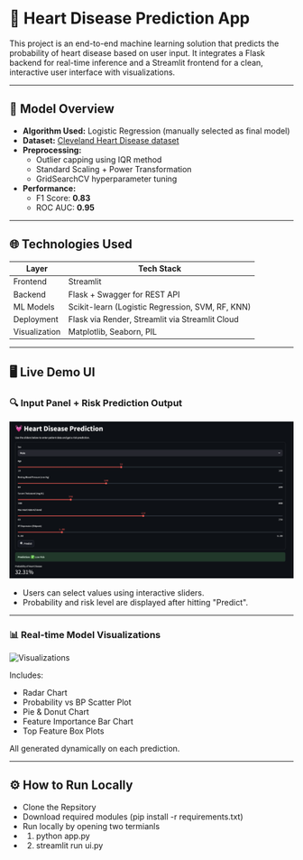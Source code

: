 # 💓 Heart Disease Prediction App

This project is an end-to-end machine learning solution that predicts the probability of heart disease based on user input. It integrates a Flask backend for real-time inference and a Streamlit frontend for a clean, interactive user interface with visualizations.

---

## 🧠 Model Overview

- **Algorithm Used:** Logistic Regression (manually selected as final model)
- **Dataset:** [Cleveland Heart Disease dataset](https://www.kaggle.com/datasets/cherngs/heart-disease-cleveland-uci)
- **Preprocessing:**
  - Outlier capping using IQR method
  - Standard Scaling + Power Transformation
  - GridSearchCV hyperparameter tuning
- **Performance:**
  - F1 Score: **0.83**
  - ROC AUC: **0.95**

---

## 🌐 Technologies Used

| Layer        | Tech Stack                                      |
|--------------|--------------------------------------------------|
| Frontend     | Streamlit                                        |
| Backend      | Flask + Swagger for REST API                    |
| ML Models    | Scikit-learn (Logistic Regression, SVM, RF, KNN)|
| Deployment   | Flask via Render, Streamlit via Streamlit Cloud |
| Visualization| Matplotlib, Seaborn, PIL                        |

---

## 🖥️ Live Demo UI

### 🔍 Input Panel + Risk Prediction Output

![Prediction UI](ui_prediction.png)

- Users can select values using interactive sliders.
- Probability and risk level are displayed after hitting "Predict".

---

### 📊 Real-time Model Visualizations

![Visualizations](ui_visualizations.png)

Includes:
- Radar Chart
- Probability vs BP Scatter Plot
- Pie & Donut Chart
- Feature Importance Bar Chart
- Top Feature Box Plots

All generated dynamically on each prediction.

---

## ⚙️ How to Run Locally
- Clone the Repsitory
- Download required modules (pip install -r requirements.txt)
- Run locally by opening two termianls
-  1. python app.py
-  2. streamlit run ui.py


